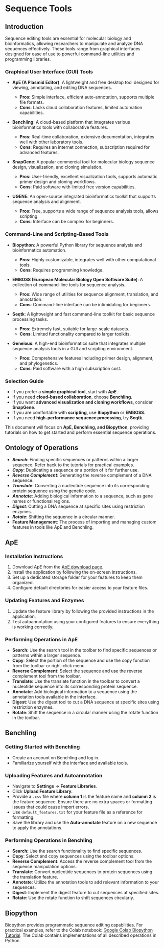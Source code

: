 # Sequence Tools

## Introduction
Sequence editing tools are essential for molecular biology and bioinformatics, allowing researchers to manipulate and analyze DNA sequences effectively. These tools range from graphical interfaces designed for ease of use to powerful command-line utilities and programming libraries.

### Graphical User Interface (GUI) Tools
- **ApE (A Plasmid Editor)**: A lightweight and free desktop tool designed for viewing, annotating, and editing DNA sequences.  
  - **Pros**: Simple interface, efficient auto-annotation, supports multiple file formats.  
  - **Cons**: Lacks cloud collaboration features, limited automation capabilities.  

- **Benchling**: A cloud-based platform that integrates various bioinformatics tools with collaborative features.  
  - **Pros**: Real-time collaboration, extensive documentation, integrates well with other laboratory tools.  
  - **Cons**: Requires an internet connection, subscription required for advanced features.  

- **SnapGene**: A popular commercial tool for molecular biology sequence design, visualization, and cloning simulation.  
  - **Pros**: User-friendly, excellent visualization tools, supports automatic primer design and cloning workflows.  
  - **Cons**: Paid software with limited free version capabilities.  

- **UGENE**: An open-source integrated bioinformatics toolkit that supports sequence analysis and alignment.  
  - **Pros**: Free, supports a wide range of sequence analysis tools, allows scripting.  
  - **Cons**: Interface can be complex for beginners.  

### Command-Line and Scripting-Based Tools
- **Biopython**: A powerful Python library for sequence analysis and bioinformatics automation.  
  - **Pros**: Highly customizable, integrates well with other computational tools.  
  - **Cons**: Requires programming knowledge.  

- **EMBOSS (European Molecular Biology Open Software Suite)**: A collection of command-line tools for sequence analysis.  
  - **Pros**: Wide range of utilities for sequence alignment, translation, and annotation.  
  - **Cons**: Command-line interface can be intimidating for beginners.  

- **Seqtk**: A lightweight and fast command-line toolkit for basic sequence processing tasks.  
  - **Pros**: Extremely fast, suitable for large-scale datasets.  
  - **Cons**: Limited functionality compared to larger toolkits.  

- **Geneious**: A high-end bioinformatics suite that integrates multiple sequence analysis tools in a GUI and scripting environment.  
  - **Pros**: Comprehensive features including primer design, alignment, and phylogenetics.  
  - **Cons**: Paid software with a high subscription cost.  

### Selection Guide
- If you prefer a **simple graphical tool**, start with **ApE**.  
- If you need **cloud-based collaboration**, choose **Benchling**.  
- If you want **advanced visualization and cloning workflows**, consider **SnapGene**.  
- If you are comfortable with **scripting**, use **Biopython** or **EMBOSS**.  
- If you need **high-performance sequence processing**, try **Seqtk**.  

This document will focus on **ApE, Benchling, and Biopython**, providing tutorials on how to get started and perform essential sequence operations.

## Ontology of Operations
- **_Search_**: Finding specific sequences or patterns within a larger sequence. Refer back to the tutorials for practical examples.
- **_Copy_**: Duplicating a sequence or a portion of it for further use.
- **_Reverse Complement_**: Generating the reverse complement of a DNA sequence.
- **_Translate_**: Converting a nucleotide sequence into its corresponding protein sequence using the genetic code.
- **_Annotate_**: Adding biological information to a sequence, such as gene names or functional regions.
- **_Digest_**: Cutting a DNA sequence at specific sites using restriction enzymes.
- **_Rotate_**: Shifting the sequence in a circular manner.
- **Feature Management**: The process of importing and managing custom features in tools like ApE and Benchling.

## ApE

### Installation Instructions
1. Download ApE from the [ApE download page](http://biologylabs.utah.edu/jorgensen/wayned/ape/).
2. Install the application by following the on-screen instructions.
3. Set up a dedicated storage folder for your features to keep them organized.
4. Configure default directories for easier access to your feature files.

### Updating Features and Enzymes
1. Update the feature library by following the provided instructions in the application.
2. Test autoannotation using your configured features to ensure everything is working correctly.

### Performing Operations in ApE
- **Search**: Use the search tool in the toolbar to find specific sequences or patterns within a larger sequence.
- **Copy**: Select the portion of the sequence and use the copy function from the toolbar or right-click menu.
- **Reverse Complement**: Select the sequence and use the reverse complement tool from the toolbar.
- **Translate**: Use the translate function in the toolbar to convert a nucleotide sequence into its corresponding protein sequence.
- **Annotate**: Add biological information to a sequence using the annotation tools available in the interface.
- **Digest**: Use the digest tool to cut a DNA sequence at specific sites using restriction enzymes.
- **Rotate**: Shift the sequence in a circular manner using the rotate function in the toolbar.

## Benchling

### Getting Started with Benchling
- Create an account on Benchling and log in.
- Familiarize yourself with the interface and available tools.

### Uploading Features and Autoannotation
- Navigate to **Settings** → **Feature Libraries**.
- Click **Upload Feature Library**.
- Provide a `.csv` file where **column 1** is the feature name and **column 2** is the feature sequence. Ensure there are no extra spaces or formatting issues that could cause import errors.
- Use `default_features.txt` for your feature file as a reference for formatting.
- Save the library and use the **Auto-annotate** feature on a new sequence to apply the annotations.

### Performing Operations in Benchling
- **Search**: Use the search functionality to find specific sequences.
- **Copy**: Select and copy sequences using the toolbar options.
- **Reverse Complement**: Access the reverse complement tool from the sequence manipulation options.
- **Translate**: Convert nucleotide sequences to protein sequences using the translation feature.
- **Annotate**: Utilize the annotation tools to add relevant information to your sequences.
- **Digest**: Implement the digest feature to cut sequences at specified sites.
- **Rotate**: Use the rotate function to shift sequences circularly.

## Biopython
Biopython provides programmatic sequence editing capabilities. For practical examples, refer to the Colab notebook: [Google Colab Biopython Tutorial](https://colab.research.google.com/drive/1fMsghEGnTtEdd3jF8iWhQtK6rB7CbKFd?usp=sharing). The Colab contains implementations of all described operations in Python.
